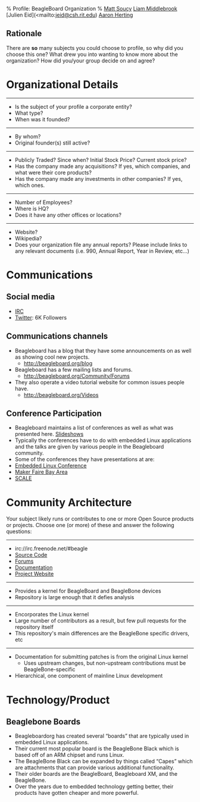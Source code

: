 % Profile: BeagleBoard Organization
% [Matt Soucy](mailto:msoucy@csh.rit.edu)
  [Liam Middlebrook](mailto:liammiddlebrook@gmail.com)
  [Julien Eid](<mailto:jeid@csh.rit.edu)
  [Aaron Herting](mailto:adh2380@rit.edu)


## Rationale

There are **so** many subjects you could choose to profile, so why did you choose this one?
What drew you into wanting to know more about the organization?
How did you/your group decide on and agree?


# Organizational Details

---

- Is the subject of your profile a corporate entity?
- What type?
- When was it founded?

---

- By whom?
- Original founder(s) still active?

---

- Publicly Traded? Since when? Initial Stock Price? Current stock price?
- Has the company made any acquisitions? If yes, which companies, and what were their core products?
- Has the company made any investments in other companies? If yes, which ones.

---

- Number of Employees?
- Where is HQ?
- Does it have any other offices or locations?

---

- Website?
- Wikipedia?
- Does your organization file any annual reports? Please include links to any relevant documents (i.e. 990, Annual Report, Year in Review, etc...)


# Communications

## Social media

- [IRC](http://beagleboard.org/Community/Live%20Chat)
- [Twitter](https://twitter.com/beagleboardorg): 6K Followers

## Communications channels

- Beagleboard has a blog that they have some announcements on as well as showing cool new projects.
	- <http://beagleboard.org/blog>
- Beagleboard has a few mailing lists and forums.
	- <http://beagleboard.org/Community/Forums>
- They also operate a video tutorial website for common issues people have.
	- <http://beagleboard.org/Videos>

## Conference Participation

- Beagleboard maintains a list of conferences as well as what was presented here. [Slideshows](<http://beagleboard.org/show/>)
- Typically the conferences have to do with embedded Linux applications and the talks are given by various people in the Beagleboard community.
- Some of the conferences they have presentations at are:
- [Embedded Linux Conference](<http://beagleboard.org/show/elc2015/>)
- [Maker Faire Bay Area](<http://beagleboard.org/show/makerfairebayarea2015/>)
- [SCALE](<http://beagleboard.org/show/scale2015/>)


# Community Architecture

Your subject likely runs or contributes to one or more Open Source products or projects. Choose one (or more) of these and answer the following questions:

---

- irc://irc.freenode.net/#beagle
- [Source Code](https://github.com/beagleboard/linux)
- [Forums](http://beagleboard.org/Community/Forums/)
- [Documentation](http://beagleboard.org/getting-started)
- [Project Website](http://beagleboard.org/)

---

- Provides a kernel for BeagleBoard and BeagleBone devices
- Repository is large enough that it defies analysis

---

- Encorporates the Linux kernel
- Large number of contributors as a result, but few pull requests for the repository itself
- This repository's main differences are the BeagleBone specific drivers, etc

---

- Documentation for submitting patches is from the original Linux kernel
	- Uses upstream changes, but non-upstream contributions must be BeagleBone-specific
- Hierarchical, one component of mainline Linux development


# Technology/Product

## Beaglebone Boards

- Beagleboardorg has created several “boards” that are typically used in embedded Linux applications.
- Their current most popular board is the BeagleBone Black which is based off of an ARM chipset and runs Linux.
- The BeagleBone Black can be expanded by things called “Capes” which are attachments that can provide various additional functionality.
- Their older boards are the BeagleBoard, Beagleboard XM, and the BeagleBone.
- Over the years due to embedded technology getting better, their products have gotten cheaper and more powerful.
